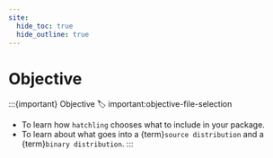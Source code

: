 ```yaml
---
site:
  hide_toc: true
  hide_outline: true
---
```


# Objective

:::{important} Objective
:label: important:objective-file-selection

- To learn how `hatchling` chooses what to include in your package.
- To learn about what goes into a {term}`source distribution` and a {term}`binary distribution`.
  :::
